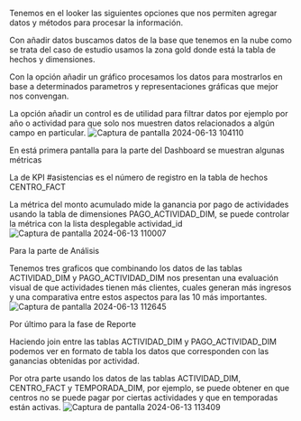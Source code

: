 Tenemos en el looker las siguientes opciones que nos permiten agregar datos y métodos para procesar la información.

Con añadir datos buscamos datos de la base que tenemos en la nube como se trata del caso de estudio usamos
la zona gold donde está la tabla de hechos y dimensiones.

Con la opción añadir un gráfico procesamos los datos para mostrarlos en base a determinados parametros y
representaciones gráficas que mejor nos convengan.

La opción añadir un control es de utilidad para filtrar datos por ejemplo por año o actividad para que 
solo nos muestren datos relacionados a algún campo en particular.
![Captura de pantalla 2024-06-13 104110](https://github.com/scriptgit/TravesiaVacacional/assets/38197638/ed73db5e-26ce-4c57-a7b5-1613d4d2be26)

En está primera pantalla para la parte del Dashboard se muestran algunas métricas

La de KPI #asistencias es el número de registro en la tabla de hechos CENTRO_FACT

La métrica del monto acumulado mide la ganancia por pago de actividades usando la tabla 
de dimensiones PAGO_ACTIVIDAD_DIM, se puede controlar la métrica con la lista desplegable actividad_id
![Captura de pantalla 2024-06-13 110007](https://github.com/scriptgit/TravesiaVacacional/assets/38197638/f26ad41b-fa2c-4f82-839e-a345352216ef)

Para la parte de Análisis

Tenemos tres graficos que combinando los datos de las tablas ACTIVIDAD_DIM y PAGO_ACTIVIDAD_DIM nos 
presentan una evaluación visual de que actividades tienen más clientes, cuales generan más 
ingresos y una comparativa entre estos aspectos para las 10 más importantes.
![Captura de pantalla 2024-06-13 112645](https://github.com/scriptgit/TravesiaVacacional/assets/38197638/22ed0d93-e4a1-4ae5-88f2-f00fae2c9f84)

Por último para la fase de Reporte

Haciendo join entre las tablas ACTIVIDAD_DIM y PAGO_ACTIVIDAD_DIM podemos ver en formato de tabla
los datos que corresponden con las ganancias obtenidas por actividad.

Por otra parte usando los datos de las tablas ACTIVIDAD_DIM, CENTRO_FACT y TEMPORADA_DIM, por ejemplo,
se puede obtener en que centros no se puede pagar por ciertas actividades y que en temporadas están activas.
![Captura de pantalla 2024-06-13 113409](https://github.com/scriptgit/TravesiaVacacional/assets/38197638/720cb919-cc0f-459c-99b8-f35b401c4b47)

